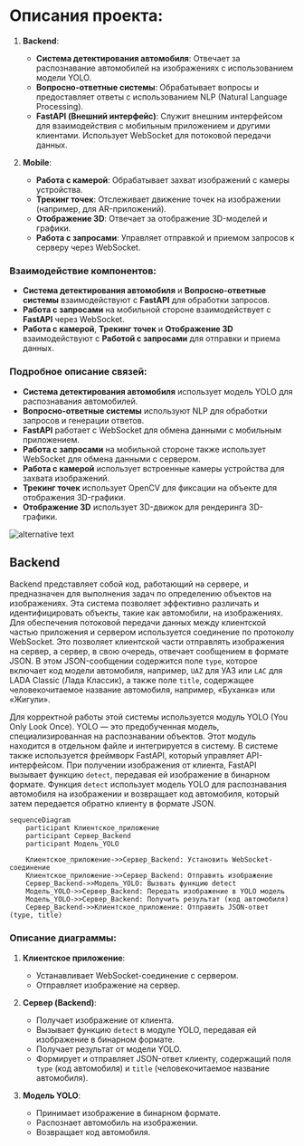 # Описания проекта:

1. **Backend**:
   - **Система детектирования автомобиля**: Отвечает за распознавание автомобилей на изображениях с использованием модели YOLO.
   - **Вопросно-ответные системы**: Обрабатывает вопросы и предоставляет ответы с использованием NLP (Natural Language Processing).
   - **FastAPI (Внешний интерфейс)**: Служит внешним интерфейсом для взаимодействия с мобильным приложением и другими клиентами. Использует WebSocket для потоковой передачи данных.

2. **Mobile**:
   - **Работа с камерой**: Обрабатывает захват изображений с камеры устройства.
   - **Трекинг точек**: Отслеживает движение точек на изображении (например, для AR-приложений).
   - **Отображение 3D**: Отвечает за отображение 3D-моделей и графики.
   - **Работа с запросами**: Управляет отправкой и приемом запросов к серверу через WebSocket.

### Взаимодействие компонентов:
- **Система детектирования автомобиля** и **Вопросно-ответные системы** взаимодействуют с **FastAPI** для обработки запросов.
- **Работа с запросами** на мобильной стороне взаимодействует с **FastAPI** через WebSocket.
- **Работа с камерой**, **Трекинг точек** и **Отображение 3D** взаимодействуют с **Работой с запросами** для отправки и приема данных.

### Подробное описание связей:
- **Система детектирования автомобиля** использует модель YOLO для распознавания автомобилей.
- **Вопросно-ответные системы** используют NLP для обработки запросов и генерации ответов.
- **FastAPI** работает с WebSocket для обмена данными с мобильным приложением.
- **Работа с запросами** на мобильной стороне также использует WebSocket для обмена данными с сервером.
- **Работа с камерой** использует встроенные камеры устройства для захвата изображений.
- **Трекинг точек** использует OpenCV для фиксации на объекте для отображения 3D-графики.
- **Отображение 3D** использует 3D-движок для рендеринга 3D-графики.

![alternative text](http://www.plantuml.com/plantuml/proxy?cache=no&src=https://github.com/r-revel/MIFIHackatonAutoARExperience/tree/main/docs/base-confix.txt)

## Backend

Backend представляет собой код, работающий на сервере, и предназначен для выполнения задач по определению объектов на изображениях. Эта система позволяет эффективно различать и идентифицировать объекты, такие как автомобили, на изображениях. Для обеспечения потоковой передачи данных между клиентской частью приложения и сервером используется соединение по протоколу WebSocket. Это позволяет клиентской части отправлять изображения на сервер, а сервер, в свою очередь, отвечает сообщением в формате JSON. В этом JSON-сообщении содержится поле `type`, которое включает код модели автомобиля, например, `UAZ` для УАЗ или `LAC` для LADA Classic (Лада Классик), а также поле `title`, содержащее человекочитаемое название автомобиля, например, «Буханка» или «Жигули».

Для корректной работы этой системы используется модуль YOLO (You Only Look Once). YOLO — это предобученная модель, специализированная на распознавании объектов. Этот модуль находится в отдельном файле и интегрируется в систему. В системе также используется фреймворк FastAPI, который управляет API-интерфейсом. При получении изображения от клиента, FastAPI вызывает функцию `detect`, передавая ей изображение в бинарном формате. Функция `detect` использует модель YOLO для распознавания автомобиля на изображении и возвращает код автомобиля, который затем передается обратно клиенту в формате JSON.


```mermaid
sequenceDiagram
    participant Клиентское_приложение
    participant Сервер_Backend
    participant Модель_YOLO

    Клиентское_приложение->>Сервер_Backend: Установить WebSocket-соединение
    Клиентское_приложение->>Сервер_Backend: Отправить изображение
    Сервер_Backend->>Модель_YOLO: Вызвать функцию detect
    Модель_YOLO->>Сервер_Backend: Передать изображение в YOLO модель
    Модель_YOLO->>Сервер_Backend: Получить результат (код автомобиля)
    Сервер_Backend->>Клиентское_приложение: Отправить JSON-ответ (type, title)
```

### Описание диаграммы:

1. **Клиентское приложение**:
   - Устанавливает WebSocket-соединение с сервером.
   - Отправляет изображение на сервер.

2. **Сервер (Backend)**:
   - Получает изображение от клиента.
   - Вызывает функцию `detect` в модуле YOLO, передавая ей изображение в бинарном формате.
   - Получает результат от модели YOLO.
   - Формирует и отправляет JSON-ответ клиенту, содержащий поля `type` (код автомобиля) и `title` (человекочитаемое название автомобиля).

3. **Модель YOLO**:
   - Принимает изображение в бинарном формате.
   - Распознает автомобиль на изображении.
   - Возвращает код автомобиля.



